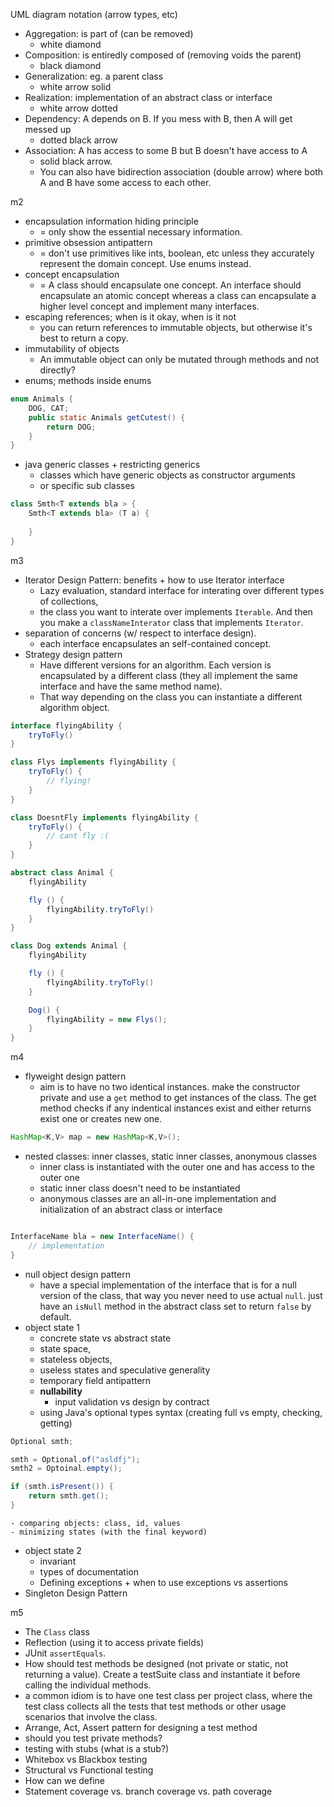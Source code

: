 UML diagram notation (arrow types, etc)
- Aggregation: is part of (can be removed)
	- white diamond
- Composition: is entiredly composed of (removing voids the parent)
	- black diamond
- Generalization: eg. a parent class
	- white arrow solid
- Realization: implementation of an abstract class or interface
	- white arrow dotted
- Dependency: A depends on B. If you mess with B, then A will get messed up
	- dotted black arrow 
- Association: A has access to some B but B doesn't have access to A 
	- solid black arrow.
	- You can also have bidirection association (double arrow) where both A and B have some access to each other. 

m2
- encapsulation information hiding principle 
	- = only show the essential necessary information. 
- primitive obsession antipattern 
	- = don't use primitives like ints, boolean, etc unless they accurately represent the domain concept. Use enums instead.
- concept encapsulation 
	- = A class should encapsulate one concept. An interface should encapsulate an atomic concept whereas a class can encapsulate a higher level concept and implement many interfaces. 
- escaping references; when is it okay, when is it not
	- you can return references to immutable objects, but otherwise it's best to return a copy. 
- immutability of objects
	- An immutable object can only be mutated through methods and not directly?
- enums; methods inside enums
```java
enum Animals {
	DOG, CAT;
	public static Animals getCutest() {
		return DOG;
	}
}
```

- java generic classes + restricting generics
	- classes which have generic objects as constructor arguments
	- or specific sub classes
```java
class Smth<T extends bla > {
	Smth<T extends bla> (T a) {
	
	}
}
```

m3
- Iterator Design Pattern: benefits + how to use Iterator interface
	- Lazy evaluation, standard interface for interating over different types of collections,
	- the class you want to interate over implements `Iterable`. And then you make a `classNameInterator` class that implements `Iterator`. 
- separation of concerns (w/ respect to interface design).
	- each interface encapsulates an self-contained concept.
- Strategy design pattern
	- Have different versions for an algorithm. Each version is encapsulated by a different class (they all implement the same interface and have the same method name). 
	- That way depending on the class you can instantiate a different algorithm object. 
```java
interface flyingAbility {
	tryToFly()
}

class Flys implements flyingAbility {
	tryToFly() {
		// flying!	
	} 
}

class DoesntFly implements flyingAbility {
	tryToFly() {
		// cant fly :(
	}
}

abstract class Animal {
	flyingAbility

	fly () {
		flyingAbility.tryToFly()	
	}
}

class Dog extends Animal {
	flyingAbility

	fly () {
		flyingAbility.tryToFly()	
	}

	Dog() {
		flyingAbility = new Flys();	
	}
}

```

m4
- flyweight design pattern
	- aim is to have no two identical instances. make the constructor private and use a `get` method to get instances of the class. The get method checks if any indentical instances exist and either returns exist one or creates new one. 
```java
HashMap<K,V> map = new HashMap<K,V>();
```

- nested classes: inner classes, static inner classes, anonymous classes
	- inner class is instantiated with the outer one and has access to the outer one 
	- static inner class doesn't need to be instantiated
	- anonymous classes are an all-in-one implementation and initialization of an abstract class or interface
```java

InterfaceName bla = new InterfaceName() {
	// implementation 
}
```
- null object design pattern
	- have a special implementation of the interface that is for a null version of the class, that way you never need to use actual `null`. just have an `isNull` method in the abstract class set to return `false` by default. 
- object state 1
	- concrete state vs abstract state  
	- state space, 
	- stateless objects, 
	- useless states and speculative generality 
	- temporary field antipattern 
	- **nullability**
		- input validation vs design by contract 
	- using Java's optional types syntax (creating full vs empty, checking, getting)
```java
Optional smth;

smth = Optional.of("asldfj");
smth2 = Optoinal.empty();

if (smth.isPresent()) {
	return smth.get();
}
```
	- comparing objects: class, id, values 
	- minimizing states (with the final keyword)
- object state 2
	- invariant 
	- types of documentation 
	- Defining exceptions + when to use exceptions vs assertions 
- Singleton Design Pattern

m5
- The `Class` class
- Reflection (using it to access private fields) 
- JUnit `assertEquals`.
- How should test methods be designed (not private or static, not returning a value). Create a testSuite class and instantiate it before calling the individual methods. 
- a common idiom is to have one test class per project class, where the test class collects all the tests that test methods or other usage scenarios that involve the class.
- Arrange, Act, Assert pattern for designing a test method
- should you test private methods?
- testing with stubs (what is a stub?)
- Whitebox vs Blackbox testing
- Structural vs Functional testing
- How can we define 
- Statement coverage vs. branch coverage vs. path coverage

```java

```